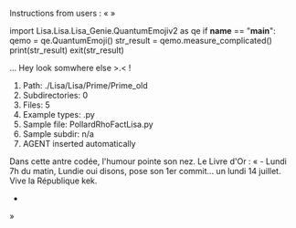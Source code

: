Instructions from users : «
 »

import Lisa.Lisa.Lisa_Genie.QuantumEmojiv2 as qe
if __name__ == "__main__":
  qemo = qe.QuantumEmoji()
  str_result = qemo.measure_complicated()
  print(str_result)
  exit(str_result)

... Hey look somwhere else >.< !

1. Path: ./Lisa/Lisa/Prime/Prime_old
2. Subdirectories: 0
3. Files: 5
4. Example types: .py
5. Sample file: PollardRhoFactLisa.py
6. Sample subdir: n/a
7. AGENT inserted automatically

Dans cette antre codée, l'humour pointe son nez.
Le Livre d'Or : « - Lundi 7h du matin, Lundie oui disons, pose son 1er commit... un lundi 14 juillet. Vive la République kek.
- <you agent message> 
»

